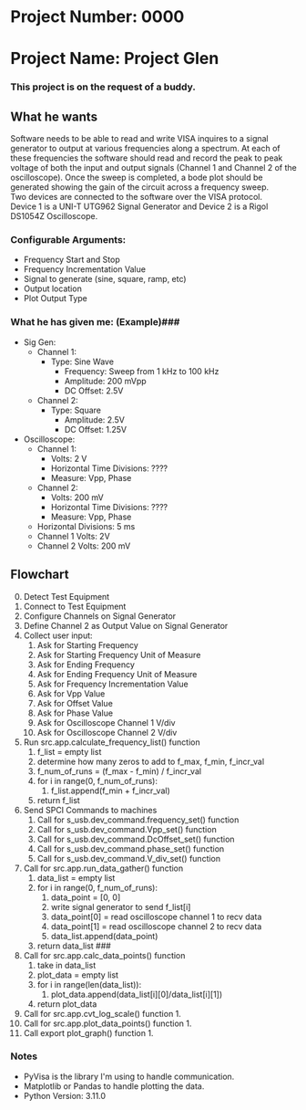 # Project Number: 0000 #
# Project Name: Project Glen #

### This project is on the request of a buddy. ###

## What he wants ##
 Software needs to be able to read and write VISA inquires to a signal generator to output at various frequencies along a spectrum. At each of these frequencies the software should read and record the peak to peak voltage of both the input and output signals (Channel 1 and Channel 2 of the oscilloscope). Once the sweep is completed, a bode plot should be generated showing the gain of the circuit across a frequency sweep.<br>Two devices are connected to the software over the VISA protocol.<br>Device 1 is a UNI-T UTG962 Signal Generator and Device 2 is a Rigol DS1054Z Oscilloscope.

### Configurable Arguments: ###
* Frequency Start and Stop
* Frequency Incrementation Value
* Signal to generate (sine, square, ramp, etc)
* Output location
* Plot Output Type

### What he has given me: (Example)###
* Sig Gen:
	* Channel 1:
		* Type: Sine Wave
			* Frequency: Sweep from 1 kHz to 100 kHz
			* Amplitude: 200 mVpp
			* DC Offset: 2.5V
	* Channel 2:
		* Type: Square
			* Amplitude: 2.5V
			* DC Offset: 1.25V
* Oscilloscope:
	* Channel 1:
		* Volts: 2 V
		* Horizontal Time Divisions: ????
		* Measure: Vpp, Phase
	* Channel 2:
		* Volts: 200 mV
		* Horizontal Time Divisions: ????
		* Measure: Vpp, Phase
	* Horizontal Divisions: 5 ms
	* Channel 1 Volts: 2V
	* Channel 2 Volts: 200 mV

## Flowchart ##

0. Detect Test Equipment
1. Connect to Test Equipment
2. Configure Channels on Signal Generator
3. Define Channel 2 as Output Value on Signal Generator
4. Collect user input:
	1. Ask for Starting Frequency
	2. Ask for Starting Frequency Unit of Measure
	3. Ask for Ending Frequency
	4. Ask for Ending Frequency Unit of Measure
	5. Ask for Frequency Incrementation Value
	6. Ask for Vpp Value
	7. Ask for Offset Value
	8. Ask for Phase Value
	9. Ask for Oscilloscope Channel 1 V/div
	10. Ask for Oscilloscope Channel 2 V/div
5. Run src.app.calculate_frequency_list() function
	1. f_list = empty list
	2. determine how many zeros to add to f_max, f_min, f_incr_val
	3. f_num_of_runs = (f_max - f_min) / f_incr_val
	4. for i in range(0, f_num_of_runs):
		1. f_list.append(f_min + f_incr_val)
	5. return f_list
6. Send SPCI Commands to machines
	1. Call for s_usb.dev_command.frequency_set() function
	2. Call for s_usb.dev_command.Vpp_set() function
	3. Call for s_usb.dev_command.DcOffset_set() function
	4. Call for s_usb.dev_command.phase_set() function
	5. Call for s_usb.dev_command.V_div_set() function
7. Call for src.app.run_data_gather() function
	1. data_list = empty list
	2. for i in range(0, f_num_of_runs):
		1. data_point = [0, 0]
		2. write signal generator to send f_list[i]
		3. data_point[0] = read oscilloscope channel 1 to recv data
		4. data_point[1] = read oscilloscope channel 2 to recv data
		5. data_list.append(data_point)
	3. return data_list ###
8. Call for src.app.calc_data_points() function
	1. take in data_list
	2. plot_data = empty list
	3. for i in range(len(data_list)):
		1. plot_data.append(data_list[i][0]/data_list[i][1])
	4. return plot_data
9. Call for src.app.cvt_log_scale() function
	1. 
10. Call for src.app.plot_data_points() function
	1. 
11. Call export plot_graph() function
	1. 

### Notes ###
* PyVisa is the library I'm using to handle communication.
* Matplotlib or Pandas to handle plotting the data.
* Python Version: 3.11.0